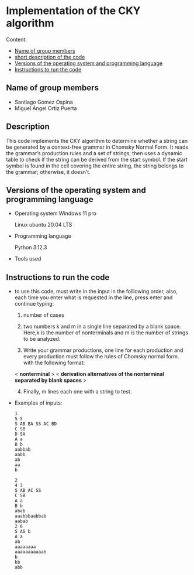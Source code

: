# Implementation of the CKY algorithm

Content:

- [ Name of group members ](#name-of-group-members)
- [short description of the code](#description)
- [Versions of the operating system and programming language](#versions-of-the-operating-system-and-programming-language)
- [ Instructions to run the code ](#instructions-to-run-the-code)

 ## Name of group members
- Santiago Gómez Ospina
- Miguel Ángel Ortiz Puerta
## Description

This code implements the CKY algorithm to determine whether a string can be generated by a context-free grammar in Chomsky Normal Form. It reads the grammar’s production rules and a set of strings, then uses a dynamic table to check if the string can be derived from the start symbol. If the start symbol is found in the cell covering the entire string, the string belongs to the grammar; otherwise, it doesn’t.

 ## Versions of the operating system and programming language
 - Operating system
   Windows 11 pro
   
   Linux ubuntu 20.04 LTS
   
 - Programming language
   
   Python 3.12.3
   
 - Tools used

 ## Instructions to run the code
 - to use this code, must write in the input in the folllowing order, also, each time you enter what is requested in the line, press enter and continue typing:
   
   1. number of cases
   
   2. two numbers k and m in a single line separated by a blank space. Here,k is the number of
   nonterminals and m is the number of strings to be analyzed.

   3. Write your grammar productions, one line for each production and every production must follow the rules of Chomsky normal form. with the following format:

    < **nonterminal** > < **derivation alternatives of the nonterminal separated by blank spaces** >

   4. Finally, m lines each one with a string to test.

 - Examples of inputs:

   ```
   1
   5 5
   S AB BA SS AC BD
   C SB
   D SA
   A a
   B b
   aabbab
   aabb
   ab
   aa
   b
   ```
   ```
   2
   4 3
   S AB AC SS
   C SB
   A a
   B b
   abab
   aaabbbaabbab
   aabab
   2 6
   S AS b
   A a
   ab
   aaaaaaaa
   aaaaaaaaaaab
   b
   bb
   abb
   ```
